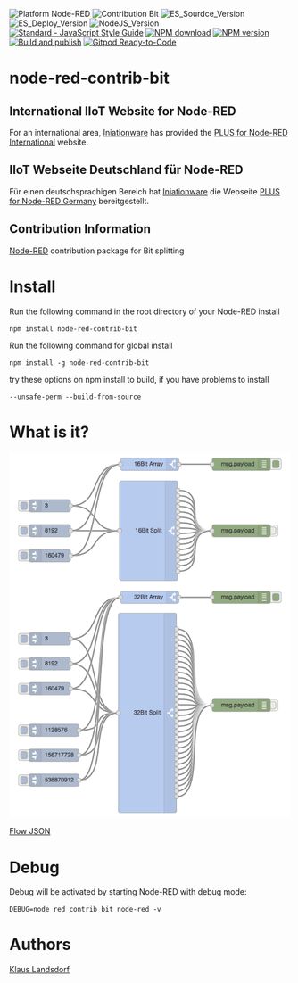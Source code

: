 ![Platform Node-RED](https://img.shields.io/badge/Platform-Node--RED-red.png)
![Contribution Bit](https://img.shields.io/badge/Contribution-Bit-orange.png)
![ES_Sourdce_Version](https://img.shields.io/badge/JS_Source-ES2019-yellow.png)
![ES_Deploy_Version](https://img.shields.io/badge/JS_Deploy-ES2015-yellow.png)
![NodeJS_Version](https://img.shields.io/badge/NodeJS-LTS-green.png)
[![Standard - JavaScript Style Guide](https://img.shields.io/badge/code%20style-standard-brightgreen.svg)](http://standardjs.com/)
[![NPM download](https://img.shields.io/npm/dm/node-red-contrib-bit.svg)](http://www.npm-stats.com/~packages/node-red-contrib-bit)
[![NPM version](https://badge.fury.io/js/node-red-contrib-bit.png)](http://badge.fury.io/js/node-red-contrib-bit)
[![Build and publish](https://github.com/BiancoRoyal/node-red-contrib-bit/actions/workflows/build.yml/badge.svg)](https://github.com/BiancoRoyal/node-red-contrib-bit/actions/workflows/build.yml)
[![Gitpod Ready-to-Code](https://img.shields.io/badge/Gitpod-ready--to--code-blue?logo=gitpod)](https://gitpod.io/#https://github.com/BiancoRoyal/node-red-contrib-bit)

node-red-contrib-bit 
========================

## International IIoT Website for Node-RED

For an international area, [Iniationware][4] has provided the [PLUS for Node-RED International][5] website.

## IIoT Webseite Deutschland für Node-RED

Für einen deutschsprachigen Bereich hat [Iniationware][4] die Webseite [PLUS for Node-RED Germany][6] bereitgestellt.

## Contribution Information

[Node-RED][1] contribution package for Bit splitting

# Install

Run the following command in the root directory of your Node-RED install

    npm install node-red-contrib-bit

Run the following command for global install

    npm install -g node-red-contrib-bit

try these options on npm install to build, if you have problems to install

    --unsafe-perm --build-from-source

# What is it?

![Flow Example](images/Screenshotv002.png)

[Flow JSON][3]

# Debug

Debug will be activated by starting Node-RED with debug mode: 

    DEBUG=node_red_contrib_bit node-red -v


# Authors

[Klaus Landsdorf][2]

[1]:https://nodered.org
[2]:https://github.com/biancode
[3]:https://flows.nodered.org/flow/9015efb0c2251945da20da8ff55f123e
[4]:https://github.com/Iniationware
[5]:https://www.plus4nodered.com
[6]:https://www.plus4nodered.de
